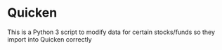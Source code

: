# Quicken

This is a Python 3 script to modify data for certain stocks/funds so they import into Quicken correctly
